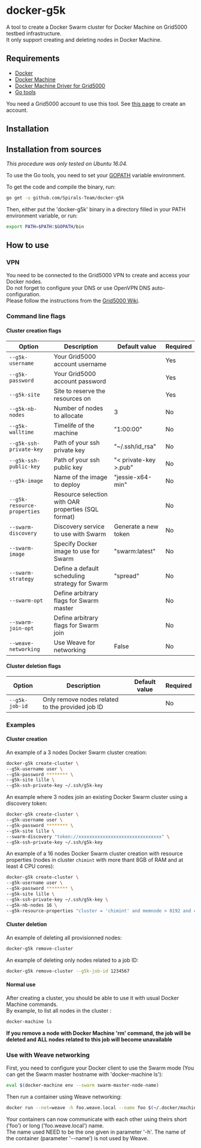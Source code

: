 # docker-g5k
A tool to create a Docker Swarm cluster for Docker Machine on Grid5000 testbed infrastructure.  
It only support creating and deleting nodes in Docker Machine.   

## Requirements
* [Docker](https://www.docker.com/products/overview#/install_the_platform)
* [Docker Machine](https://docs.docker.com/machine/install-machine)
* [Docker Machine Driver for Grid5000](https://github.com/Spirals-Team/docker-machine-driver-g5k)
* [Go tools](https://golang.org/doc/install)

You need a Grid5000 account to use this tool. See [this page](https://www.grid5000.fr/mediawiki/index.php/Grid5000:Get_an_account) to create an account.

## Installation

## Installation from sources
*This procedure was only tested on Ubuntu 16.04.*

To use the Go tools, you need to set your [GOPATH](https://golang.org/doc/code.html#GOPATH) variable environment.

To get the code and compile the binary, run:
```bash
go get -u github.com/Spirals-Team/docker-g5k
```

Then, either put the 'docker-g5k' binary in a directory filled in your PATH environment variable, or run:
```bash
export PATH=$PATH:$GOPATH/bin
```

## How to use

### VPN
You need to be connected to the Grid5000 VPN to create and access your Docker nodes.  
Do not forget to configure your DNS or use OpenVPN DNS auto-configuration.  
Please follow the instructions from the [Grid5000 Wiki](https://www.grid5000.fr/mediawiki/index.php/VPN).

### Command line flags

#### Cluster creation flags

|            Option            |                       Description                       |     Default value     |  Required  |
|------------------------------|---------------------------------------------------------|-----------------------|------------|
| `--g5k-username`             | Your Grid5000 account username                          |                       | Yes        |
| `--g5k-password`             | Your Grid5000 account password                          |                       | Yes        |
| `--g5k-site`                 | Site to reserve the resources on                        |                       | Yes        |
| `--g5k-nb-nodes`             | Number of nodes to allocate                             | 3                     | No         |
| `--g5k-walltime`             | Timelife of the machine                                 | "1:00:00"             | No         |
| `--g5k-ssh-private-key`      | Path of your ssh private key                            | "~/.ssh/id_rsa"       | No         |
| `--g5k-ssh-public-key`       | Path of your ssh public key                             | "< private-key >.pub" | No         |
| `--g5k-image`                | Name of the image to deploy                             | "jessie-x64-min"      | No         |
| `--g5k-resource-properties`  | Resource selection with OAR properties (SQL format)     |                       | No         |
| `--swarm-discovery`          | Discovery service to use with Swarm                     | Generate a new token  | No         |
| `--swarm-image`              | Specify Docker image to use for Swarm                   | "swarm:latest"        | No         |
| `--swarm-strategy`           | Define a default scheduling strategy for Swarm          | "spread"              | No         |
| `--swarm-opt`                | Define arbitrary flags for Swarm master                 |                       | No         |
| `--swarm-join-opt`           | Define arbitrary flags for Swarm join                   |                       | No         |
| `--weave-networking`         | Use Weave for networking                                | False                 | No         |

#### Cluster deletion flags

|            Option            |                       Description                       |     Default value     |  Required  |
|------------------------------|---------------------------------------------------------|-----------------------|------------|
| `--g5k-job-id`               | Only remove nodes related to the provided job ID        |                       | No         |

### Examples

#### Cluster creation

An example of a 3 nodes Docker Swarm cluster creation:
```bash
docker-g5k create-cluster \
--g5k-username user \
--g5k-password ******** \
--g5k-site lille \
--g5k-ssh-private-key ~/.ssh/g5k-key
```

An example where 3 nodes join an existing Docker Swarm cluster using a discovery token:
```bash
docker-g5k create-cluster \
--g5k-username user \
--g5k-password ******** \
--g5k-site lille \
--swarm-discovery "token://xxxxxxxxxxxxxxxxxxxxxxxxxxxxxxx" \
--g5k-ssh-private-key ~/.ssh/g5k-key
```

An example of a 16 nodes Docker Swarm cluster creation with resource properties (nodes in cluster `chimint` with more thant 8GB of RAM and at least 4 CPU cores):
```bash
docker-g5k create-cluster \
--g5k-username user \
--g5k-password ******** \
--g5k-site lille \
--g5k-ssh-private-key ~/.ssh/g5k-key \
--g5k-nb-nodes 16 \
--g5k-resource-properties "cluster = 'chimint' and memnode > 8192 and cpucore >= 4"
```

#### Cluster deletion

An example of deleting all provisionned nodes:
```bash
docker-g5k remove-cluster
```

An example of deleting only nodes related to a job ID:
```bash
docker-g5k remove-cluster --g5k-job-id 1234567
```

#### Normal use

After creating a cluster, you should be able to use it with usual Docker Machine commands.  
By example, to list all nodes in the cluster :
```bash
docker-machine ls
```

**If you remove a node with Docker Machine 'rm' command, the job will be deleted and ALL nodes related to this job will become unavailable**  

### Use with Weave networking

First, you need to configure your Docker client to use the Swarm mode (You can get the Swarm master hostname with 'docker-machine ls'):
```bash
eval $(docker-machine env --swarm swarm-master-node-name)
```

Then run a container using Weave networking:
```bash
docker run --net=weave -h foo.weave.local --name foo $(~/.docker/machine/weave-net dns-args) -td your-image:version
```
Your containers can now communicate with each other using theirs short ('foo') or long ('foo.weave.local') name.  
The name used NEED to be the one given in parameter '-h'. The name of the container (parameter '--name') is not used by Weave.